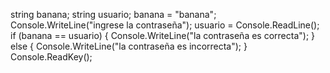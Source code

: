 string banana;
            string usuario;
            banana = "banana";
            Console.WriteLine("ingrese la contraseña");
            usuario = Console.ReadLine();
            if (banana == usuario)
            {
                Console.WriteLine("la contraseña es correcta");
            }
            else
            {
                Console.WriteLine("la contraseña es incorrecta");
            }
            Console.ReadKey();
